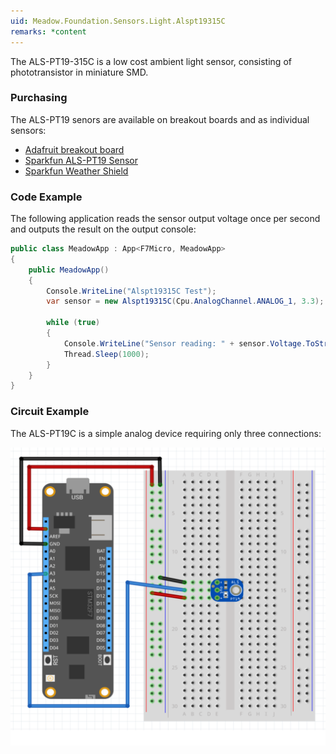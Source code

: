 ```yaml
---
uid: Meadow.Foundation.Sensors.Light.Alspt19315C
remarks: *content
---
```


The ALS-PT19-315C is a low cost ambient light sensor, consisting of phototransistor in miniature SMD.

### Purchasing

The ALS-PT19 senors are available on breakout boards and as individual sensors:

* [Adafruit breakout board](https://www.adafruit.com/product/2748)
* [Sparkfun ALS-PT19 Sensor](https://www.proto-pic.co.uk/als-pt19-light-sensor.html)
* [Sparkfun Weather Shield](https://www.proto-pic.co.uk/weather-shield.html)

### Code Example

The following application reads the sensor output voltage once per second and outputs the result on the output console:

```csharp
public class MeadowApp : App<F7Micro, MeadowApp>
{
    public MeadowApp()
    {
        Console.WriteLine("Alspt19315C Test");
        var sensor = new Alspt19315C(Cpu.AnalogChannel.ANALOG_1, 3.3);
        
        while (true)
        {
            Console.WriteLine("Sensor reading: " + sensor.Voltage.ToString("f2"));
            Thread.Sleep(1000);
        }
    }
}
```

### Circuit Example

The ALS-PT19C is a simple analog device requiring only three connections:

![](../../API_Assets/Meadow.Foundation.Sensors.Light.Alspt19315C/Alspt19315C_Fritzing.svg)
